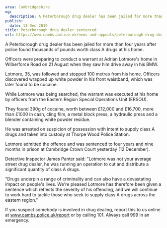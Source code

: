```yaml
area: Cambridgeshire
og:
  description: A Peterborough drug dealer has been jailed for more than four years after police found thousands of pounds worth class A drugs at his home.
publish:
  date: 13 Dec 2019
title: Peterborough drug dealer sentenced
url: https://www.cambs.police.uk/news-and-appeals/peterborough-drug-dealer-sentenced
```

A Peterborough drug dealer has been jailed for more than four years after police found thousands of pounds worth class A drugs at his home.

Officers were preparing to conduct a warrant at Adrian Lotmore's home in Wilberforce Road on 21 August when they saw him drive away in his BMW.

Lotmore, 35, was followed and stopped 100 metres from his home. Officers discovered wrapped up white powder in his front waistband, which was later found to be cocaine.

While Lotmore was being searched, the warrant was executed at his home by officers from the Eastern Region Special Operations Unit (ERSOU).

They found 390g of cocaine, worth between £12,000 and £16,700, more than £1000 in cash, cling film, a metal block press, a hydraulic press and a blender containing white powder residue.

He was arrested on suspicion of possession with intent to supply class A drugs and taken into custody at Thorpe Wood Police Station.

Lotmore admitted the offence and was sentenced to four years and nine months in prison at Cambridge Crown Court yesterday (12 December).

Detective Inspector James Panter said: "Lotmore was not your average street drug dealer, he was running an operation to cut and distribute a significant quantity of class A drugs.

"Drugs underpin a range of criminality and can also have a devastating impact on people's lives. We're pleased Lotmore has therefore been given a sentence which reflects the severity of his offending, and we will continue to work hard to tackle those who seek to supply class A drugs across the eastern region."

If you suspect somebody is involved in drug dealing, report this to us online at www.cambs.police.uk/report or by calling 101. Always call 999 in an emergency.
